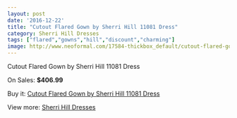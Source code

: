 ```yaml
---
layout: post
date: '2016-12-22'
title: "Cutout Flared Gown by Sherri Hill 11081 Dress"
category: Sherri Hill Dresses
tags: ["flared","gowns","hill","discount","charming"]
image: http://www.neoformal.com/17584-thickbox_default/cutout-flared-gown-by-sherri-hill-11081-dress.jpg
---
```

Cutout Flared Gown by Sherri Hill 11081 Dress

On Sales: **$406.99**
<a href="https://www.neoformal.com/en/sherri-hill-dresses-2014/5737-cutout-flared-gown-by-sherri-hill-11081-dress.html"><amp-img layout="responsive" width="600" height="600" src="//www.neoformal.com/17584-thickbox_default/cutout-flared-gown-by-sherri-hill-11081-dress.jpg" alt="Cutout Flared Gown by Sherri Hill 11081 Dress 0" /></a>
<a href="https://www.neoformal.com/en/sherri-hill-dresses-2014/5737-cutout-flared-gown-by-sherri-hill-11081-dress.html"><amp-img layout="responsive" width="600" height="600" src="//www.neoformal.com/17587-thickbox_default/cutout-flared-gown-by-sherri-hill-11081-dress.jpg" alt="Cutout Flared Gown by Sherri Hill 11081 Dress 1" /></a>
<a href="https://www.neoformal.com/en/sherri-hill-dresses-2014/5737-cutout-flared-gown-by-sherri-hill-11081-dress.html"><amp-img layout="responsive" width="600" height="600" src="//www.neoformal.com/17586-thickbox_default/cutout-flared-gown-by-sherri-hill-11081-dress.jpg" alt="Cutout Flared Gown by Sherri Hill 11081 Dress 2" /></a>
<a href="https://www.neoformal.com/en/sherri-hill-dresses-2014/5737-cutout-flared-gown-by-sherri-hill-11081-dress.html"><amp-img layout="responsive" width="600" height="600" src="//www.neoformal.com/17585-thickbox_default/cutout-flared-gown-by-sherri-hill-11081-dress.jpg" alt="Cutout Flared Gown by Sherri Hill 11081 Dress 3" /></a>

Buy it: [Cutout Flared Gown by Sherri Hill 11081 Dress](https://www.neoformal.com/en/sherri-hill-dresses-2014/5737-cutout-flared-gown-by-sherri-hill-11081-dress.html "Cutout Flared Gown by Sherri Hill 11081 Dress")

View more: [Sherri Hill Dresses](https://www.neoformal.com/en/73-sherri-hill-dresses-2014 "Sherri Hill Dresses")